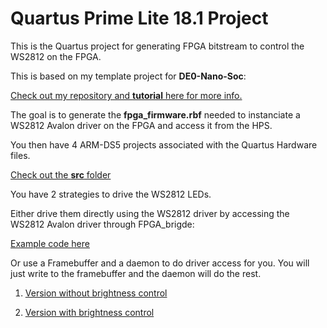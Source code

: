 # Quartus Prime Lite 18.1 Project

This is the Quartus project for generating FPGA bitstream to control the WS2812 on the FPGA.

This is based on my template project for **DE0-Nano-Soc**: 

[Check out my repository and **tutorial** here for more info.](https://github.com/lochej/DE0_HPS_Example)

The goal is to generate the **fpga_firmware.rbf** needed to instanciate a WS2812 Avalon driver on the FPGA and access it from the HPS.

You then have 4 ARM-DS5 projects associated with the Quartus Hardware files.

[Check out the **src** folder](./sw)

You have 2 strategies to drive the WS2812 LEDs. 

Either drive them directly using the WS2812 driver by accessing the WS2812 Avalon driver through FPGA_brigde:

[Example code here](./sw/HPS_WS2812_Control)

Or use a Framebuffer and a daemon to do driver access for you. You will just write to the framebuffer and the daemon will do the rest.

1. [Version without brightness control](./sw/HPS_WS2812_FrameBuffer)

2. [Version with brightness control](./sw/HPS_WS2812_FrameBuffer_Brightness)

